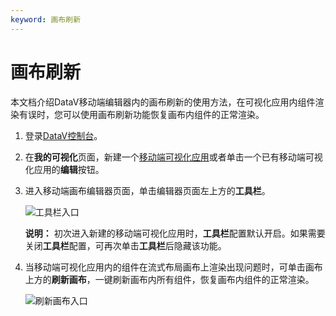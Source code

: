 ```yaml
---
keyword: 画布刷新
---
```


# 画布刷新

本文档介绍DataV移动端编辑器内的画布刷新的使用方法，在可视化应用内组件渲染有误时，您可以使用画布刷新功能恢复画布内组件的正常渲染。

1.  登录[DataV控制台](https://datav.aliyun.com/)。

2.  在**我的可视化**页面，新建一个[移动端可视化应用](/cn.zh-CN/可视化应用管理/使用模板创建移动端可视化应用.md)或者单击一个已有移动端可视化应用的**编辑**按钮。

3.  进入移动端画布编辑器页面，单击编辑器页面左上方的**工具栏**。

    ![工具栏入口](https://static-aliyun-doc.oss-accelerate.aliyuncs.com/assets/img/zh-CN/6557929951/p93869.png)

    **说明：** 初次进入新建的移动端可视化应用时，**工具栏**配置默认开启。如果需要关闭**工具栏**配置，可再次单击**工具栏**后隐藏该功能。

4.  当移动端可视化应用内的组件在流式布局画布上渲染出现问题时，可单击画布上方的**刷新画布**，一键刷新画布内所有组件，恢复画布内组件的正常渲染。

    ![刷新画布入口](https://static-aliyun-doc.oss-accelerate.aliyuncs.com/assets/img/zh-CN/3459089951/p161193.jpg)


